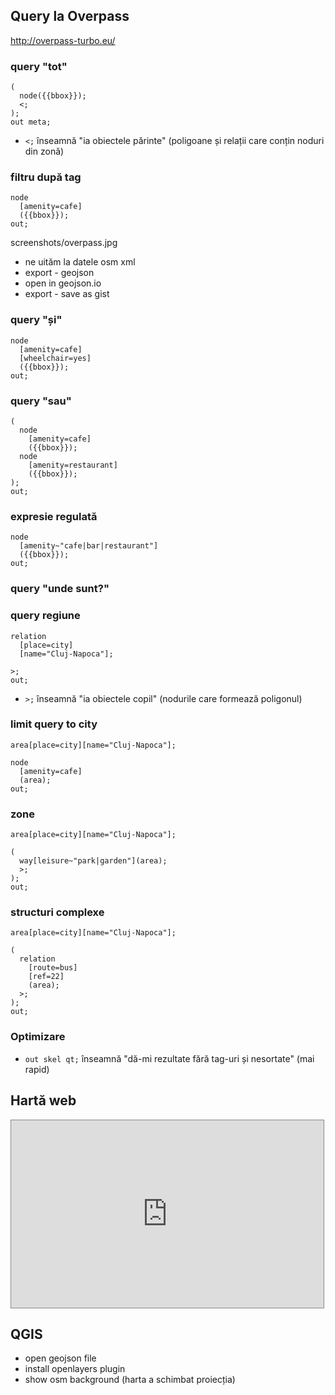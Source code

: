 ## Query la Overpass

http://overpass-turbo.eu/

### query "tot"
```
(
  node({{bbox}});
  <;
);
out meta;
```

* `<;` înseamnă "ia obiectele părinte" (poligoane și relații care conțin noduri
  din zonă)

### filtru după tag

```
node
  [amenity=cafe]
  ({{bbox}});
out;
```

screenshots/overpass.jpg

* ne uităm la datele osm xml
* export - geojson
* open in geojson.io
* export - save as gist

### query "și"
```
node
  [amenity=cafe]
  [wheelchair=yes]
  ({{bbox}});
out;
```

### query "sau"
```
(
  node
    [amenity=cafe]
    ({{bbox}});
  node
    [amenity=restaurant]
    ({{bbox}});
);
out;
```

### expresie regulată
```
node
  [amenity~"cafe|bar|restaurant"]
  ({{bbox}});
out;
```

### query "unde sunt?"


### query regiune
```
relation
  [place=city]
  [name="Cluj-Napoca"];

>;
out;
```

* `>;` înseamnă "ia obiectele copil" (nodurile care formează poligonul)


### limit query to city
```
area[place=city][name="Cluj-Napoca"];

node
  [amenity=cafe]
  (area);
out;
```

### zone
```
area[place=city][name="Cluj-Napoca"];

(
  way[leisure~"park|garden"](area);
  >;
);
out;
```

### structuri complexe
```
area[place=city][name="Cluj-Napoca"];

(
  relation
    [route=bus]
    [ref=22]
    (area);
  >;
);
out;
```

### Optimizare

* `out skel qt;` înseamnă "dă-mi rezultate fără tag-uri și nesortate" (mai rapid)


## Hartă web

<iframe
  src="https://rawgit.com/mgax/workshop-geocj2015-overpass/master/parks.html"
  style="border: 1px solid #888; height: 300px; width: 500px"
  ></iframe>


## QGIS

* open geojson file
* install openlayers plugin
* show osm background (harta a schimbat proiecția)
